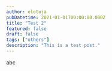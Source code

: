 ```yaml
---
author: elotoja
pubDatetime: 2021-01-01T00:00:00.000Z
title: "Test 2"
featured: false
draft: false
tags: ["others"]
description: "This is a test post."
---
```


abc
